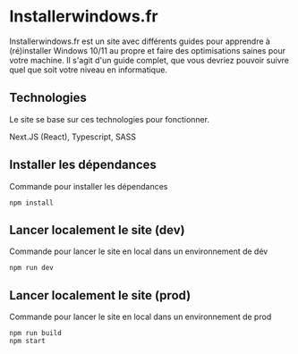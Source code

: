 # Installerwindows.fr

Installerwindows.fr est un site avec différents guides pour apprendre à (ré)installer Windows 10/11 au propre et faire des optimisations saines pour votre machine. Il s'agit d'un guide complet, que vous devriez pouvoir suivre quel que soit votre niveau en informatique.

## Technologies

Le site se base sur ces technologies pour fonctionner.

Next.JS (React), Typescript, SASS

## Installer les dépendances

Commande pour installer les dépendances

```
npm install
```

## Lancer localement le site (dev)

Commande pour lancer le site en local dans un environnement de dév

```
npm run dev
```

## Lancer localement le site (prod)

Commande pour lancer le site en local dans un environnement de prod

```
npm run build
npm start
```

